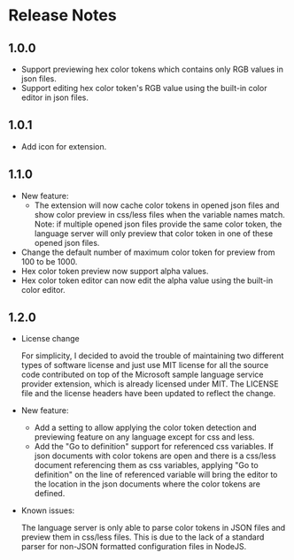 # Release Notes

## 1.0.0

- Support previewing hex color tokens which contains only RGB values in json files.
- Support editing hex color token's RGB value using the built-in color editor in json files.

## 1.0.1

- Add icon for extension.

## 1.1.0

- New feature:
  - The extension will now cache color tokens in opened json files and show color preview in css/less files when the variable names match. Note: if multiple opened json files provide the same color token, the language server will only preview that color token in one of these opened json files. 
- Change the default number of maximum color token for preview from 100 to be 1000.
- Hex color token preview now support alpha values.
- Hex color token editor can now edit the alpha value using the built-in color editor.

## 1.2.0

- License change

  For simplicity, I decided to avoid the trouble of maintaining two different types of software license and just use MIT license for all the source code contributed on top of the Microsoft sample language service provider extension, which is already licensed under MIT. The LICENSE file and the license headers have been updated to reflect the change.

- New feature:

  - Add a setting to allow applying the color token detection and previewing feature on any language except for css and less.
  - Add the "Go to definition" support for referenced css variables. If json documents with color tokens are open and there is a css/less document referencing them as css variables, applying "Go to definition" on the line of referenced variable will bring the editor to the location in the json documents where the color tokens are defined.

- Known issues:

  The language server is only able to parse color tokens in JSON files and preview them in css/less files. This is due to the lack of a standard parser for non-JSON formatted configuration files in NodeJS.